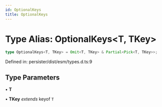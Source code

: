 ```yaml
---
id: OptionalKeys
title: OptionalKeys
---
```


<!-- DO NOT EDIT: this page is autogenerated from the type comments -->

# Type Alias: OptionalKeys\<T, TKey\>

```ts
type OptionalKeys<T, TKey> = Omit<T, TKey> & Partial<Pick<T, TKey>>;
```

Defined in: persister/dist/esm/types.d.ts:9

## Type Parameters

• **T**

• **TKey** *extends* keyof `T`
